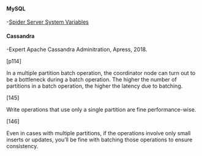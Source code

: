 
#### MySQL

-[Spider Server System Variables](https://mariadb.com/kb/en/library/spider-server-status-variables/)




#### Cassandra

-Expert Apache Cassandra Adminitration, Apress, 2018.

[p114]

   In a multiple partition batch operation, the coordinator node can turn out to be a bottleneck during a batch operation. The higher the number of partitions in a batch operation, the higher the latency due to batching.
   
[145]   

   Write operations that use only a single partition are fine performance-wise.
   
[146]   

   Even in cases with multiple partitions, if the operations involve only small inserts or updates, you’ll be fine with batching those operations to ensure consistency.
